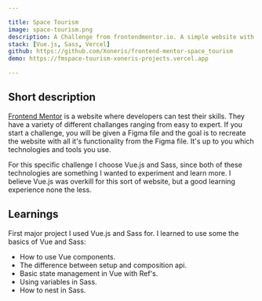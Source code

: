 ```yaml
---

title: Space Tourism
image: space-tourism.png
description: A Challenge from frontendmentor.io. A simple website with interactive elements and informational content about space travel. The goal of this project was to learn the basics of Vue and Sass.
stack: [Vue.js, Sass, Vercel]
github: https://github.com/Xoneris/frontend-mentor-space_tourism
demo: https://fmspace-tourism-xoneris-projects.vercel.app

---
```


## Short description
[Frontend Mentor](https://www.frontendmentor.io) is a website where developers can test their skills. They have a variety of different challanges ranging from easy to expert. If you start a challenge, you will be given a Figma file and the goal is to recreate the website with all it's functionality from the Figma file. It's up to you which technologies and tools you use. 

For this specific challenge I choose Vue.js and Sass, since both of these technologies are something I wanted to experiment and learn more. I believe Vue.js was overkill for this sort of website, but a good learning experience none the less. 

## Learnings
First major project I used Vue.js and Sass for. I learned to use some the basics of Vue and Sass: 
- How to use Vue components.
- The difference between setup and composition api.
- Basic state management in Vue with Ref's. 
- Using variables in Sass.
- How to nest in Sass.